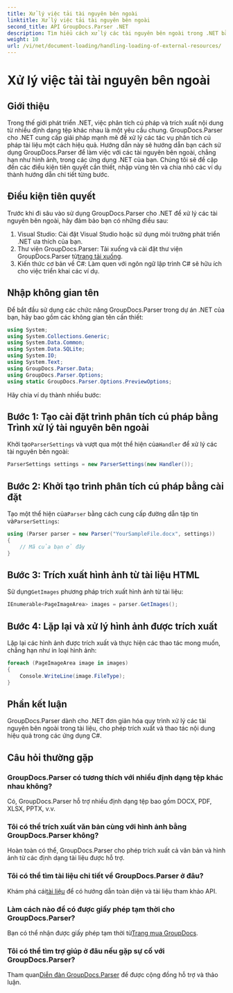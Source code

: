 ```yaml
---
title: Xử lý việc tải tài nguyên bên ngoài
linktitle: Xử lý việc tải tài nguyên bên ngoài
second_title: API GroupDocs.Parser .NET
description: Tìm hiểu cách xử lý các tài nguyên bên ngoài trong .NET bằng GroupDocs.Parser để phân tích và trích xuất tài liệu hiệu quả.
weight: 10
url: /vi/net/document-loading/handling-loading-of-external-resources/
---
```


# Xử lý việc tải tài nguyên bên ngoài

## Giới thiệu
Trong thế giới phát triển .NET, việc phân tích cú pháp và trích xuất nội dung từ nhiều định dạng tệp khác nhau là một yêu cầu chung. GroupDocs.Parser cho .NET cung cấp giải pháp mạnh mẽ để xử lý các tác vụ phân tích cú pháp tài liệu một cách hiệu quả. Hướng dẫn này sẽ hướng dẫn bạn cách sử dụng GroupDocs.Parser để làm việc với các tài nguyên bên ngoài, chẳng hạn như hình ảnh, trong các ứng dụng .NET của bạn. Chúng tôi sẽ đề cập đến các điều kiện tiên quyết cần thiết, nhập vùng tên và chia nhỏ các ví dụ thành hướng dẫn chi tiết từng bước.
## Điều kiện tiên quyết
Trước khi đi sâu vào sử dụng GroupDocs.Parser cho .NET để xử lý các tài nguyên bên ngoài, hãy đảm bảo bạn có những điều sau:
1. Visual Studio: Cài đặt Visual Studio hoặc sử dụng môi trường phát triển .NET ưa thích của bạn.
2. Thư viện GroupDocs.Parser: Tải xuống và cài đặt thư viện GroupDocs.Parser từ[trang tải xuống](https://releases.groupdocs.com/parser/net/).
3. Kiến thức cơ bản về C#: Làm quen với ngôn ngữ lập trình C# sẽ hữu ích cho việc triển khai các ví dụ.

## Nhập không gian tên
Để bắt đầu sử dụng các chức năng GroupDocs.Parser trong dự án .NET của bạn, hãy bao gồm các không gian tên cần thiết:
```csharp
using System;
using System.Collections.Generic;
using System.Data.Common;
using System.Data.SQLite;
using System.IO;
using System.Text;
using GroupDocs.Parser.Data;
using GroupDocs.Parser.Options;
using static GroupDocs.Parser.Options.PreviewOptions;
```

Hãy chia ví dụ thành nhiều bước:
## Bước 1: Tạo cài đặt trình phân tích cú pháp bằng Trình xử lý tài nguyên bên ngoài
 Khởi tạo`ParserSettings` và vượt qua một thể hiện của`Handler` để xử lý các tài nguyên bên ngoài:
```csharp
ParserSettings settings = new ParserSettings(new Handler());
```
## Bước 2: Khởi tạo trình phân tích cú pháp bằng cài đặt
 Tạo một thể hiện của`Parser` bằng cách cung cấp đường dẫn tập tin và`ParserSettings`:
```csharp
using (Parser parser = new Parser("YourSampleFile.docx", settings))
{
    // Mã của bạn ở đây
}
```
## Bước 3: Trích xuất hình ảnh từ tài liệu HTML
 Sử dụng`GetImages` phương pháp trích xuất hình ảnh từ tài liệu:
```csharp
IEnumerable<PageImageArea> images = parser.GetImages();
```
## Bước 4: Lặp lại và xử lý hình ảnh được trích xuất
Lặp lại các hình ảnh được trích xuất và thực hiện các thao tác mong muốn, chẳng hạn như in loại hình ảnh:
```csharp
foreach (PageImageArea image in images)
{
    Console.WriteLine(image.FileType);
}
```

## Phần kết luận
GroupDocs.Parser dành cho .NET đơn giản hóa quy trình xử lý các tài nguyên bên ngoài trong tài liệu, cho phép trích xuất và thao tác nội dung hiệu quả trong các ứng dụng C#.

## Câu hỏi thường gặp
### GroupDocs.Parser có tương thích với nhiều định dạng tệp khác nhau không?
Có, GroupDocs.Parser hỗ trợ nhiều định dạng tệp bao gồm DOCX, PDF, XLSX, PPTX, v.v.
### Tôi có thể trích xuất văn bản cùng với hình ảnh bằng GroupDocs.Parser không?
Hoàn toàn có thể, GroupDocs.Parser cho phép trích xuất cả văn bản và hình ảnh từ các định dạng tài liệu được hỗ trợ.
### Tôi có thể tìm tài liệu chi tiết về GroupDocs.Parser ở đâu?
 Khám phá cái[tài liệu](https://tutorials.groupdocs.com/parser/net/) để có hướng dẫn toàn diện và tài liệu tham khảo API.
### Làm cách nào để có được giấy phép tạm thời cho GroupDocs.Parser?
 Bạn có thể nhận được giấy phép tạm thời từ[Trang mua GroupDocs](https://purchase.groupdocs.com/temporary-license/).
### Tôi có thể tìm trợ giúp ở đâu nếu gặp sự cố với GroupDocs.Parser?
 Tham quan[Diễn đàn GroupDocs.Parser](https://forum.groupdocs.com/c/parser/17) để được cộng đồng hỗ trợ và thảo luận.